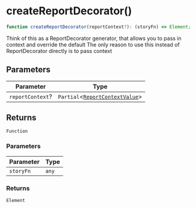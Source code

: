 # createReportDecorator()

```ts
function createReportDecorator(reportContext?): (storyFn) => Element;
```

Think of this as a ReportDecorator generator, that allows you to pass in context and override the default
The only reason to use this instead of ReportDecorator directly is to pass context

## Parameters

| Parameter        | Type                                                                                      |
| ---------------- | ----------------------------------------------------------------------------------------- |
| `reportContext`? | `Partial`\<[`ReportContextValue`](../../geoprocessing/interfaces/ReportContextValue.md)\> |

## Returns

`Function`

### Parameters

| Parameter | Type  |
| --------- | ----- |
| `storyFn` | `any` |

### Returns

`Element`
